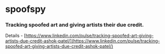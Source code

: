 # spoofspy
### Tracking spoofed art and giving artists their due credit.

Details - [https://www.linkedin.com/pulse/tracking-spoofed-art-giving-artists-due-credit-ashok-patel/](https://www.linkedin.com/pulse/tracking-spoofed-art-giving-artists-due-credit-ashok-patel/)

